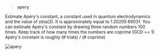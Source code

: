 > **apery**

Estimate Apéry's constant, a constant used in quantum electrodynamics and the value of zeta(3).
It is approximately equal to 1.20205 69031.
You can estimate Apéry's constant by drawing three random numbers 100 times. Keep track of how many times
the numbers are coprime (GCD == 1) Apéry's constant is roughly (# trials) / (# coprime)

![apery](https://i.imgur.com/fuMtvtC.png)